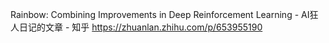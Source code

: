 

<!--
 * @version:
 * @Author:  StevenJokess（蔡舒起） https://github.com/StevenJokess
 * @Date: 2023-10-28 02:18:20
 * @LastEditors:  StevenJokess（蔡舒起） https://github.com/StevenJokess
 * @LastEditTime: 2023-10-28 02:21:07
 * @Description:
 * @Help me: make friends by a867907127@gmail.com and help me get some “foreign” things or service I need in life; 如有帮助，请资助，失业3年了。![支付宝收款码](https://github.com/StevenJokess/d2rl/blob/master/img/%E6%94%B6.jpg)
 * @TODO::
 * @Reference:
-->
Rainbow: Combining Improvements in Deep Reinforcement Learning - AI狂人日记的文章 - 知乎
https://zhuanlan.zhihu.com/p/653955190
